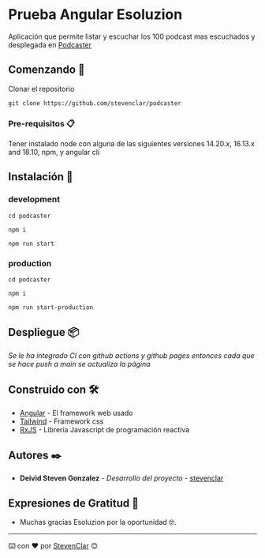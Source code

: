 # Prueba Angular Esoluzion

Aplicación que permite listar y escuchar los 100 podcast mas escuchados y desplegada en [Podcaster](https://stevenclar.github.io/podcaster)


## Comenzando 🚀

Clonar el repositorio
```
git clone https://github.com/stevenclar/podcaster
```

### Pre-requisitos 📋

Tener instalado node con alguna de las siguientes versiones 14.20.x, 16.13.x and 18.10, npm, y angular cli

## Instalación 🔧

### development

```
cd podcaster
```

```
npm i
```

```
npm run start
```

### production

```
cd podcaster
```

```
npm i
```

```
npm run start-production 
```

## Despliegue 📦

_Se le ha integrado CI con github actions y github pages entonces cada que se hace push a main se actualiza la página_

## Construido con 🛠️

* [Angular](https://angular.io/docs/) - El framework web usado
* [Tailwind](https://tailwindcss.com/docs/) - Framework css
* [RxJS](https://rxjs.dev/api/) - Librería Javascript de programación reactiva

## Autores ✒️

* **Deivid Steven Gonzalez** - *Desarrollo del proyecto* - [stevenclar](https://github.com/stevenclar)
## Expresiones de Gratitud 🎁

* Muchas gracias Esoluzion por la oportunidad 🤓.

---
⌨️ con ❤️ por [StevenClar](https://github.com/stevenclar) 😊